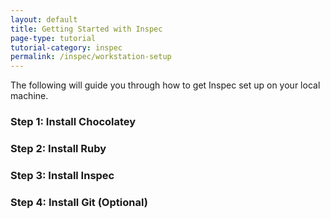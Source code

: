 ```yaml
---
layout: default
title: Getting Started with Inspec
page-type: tutorial
tutorial-category: inspec
permalink: /inspec/workstation-setup
---
```


The following will guide you through how to get Inspec set up on your local machine.

<h3>Step 1: Install Chocolatey </h3>

<h3>Step 2: Install Ruby</h3>

<h3>Step 3: Install Inspec</h3>

<h3>Step 4: Install Git (Optional)</h3>
